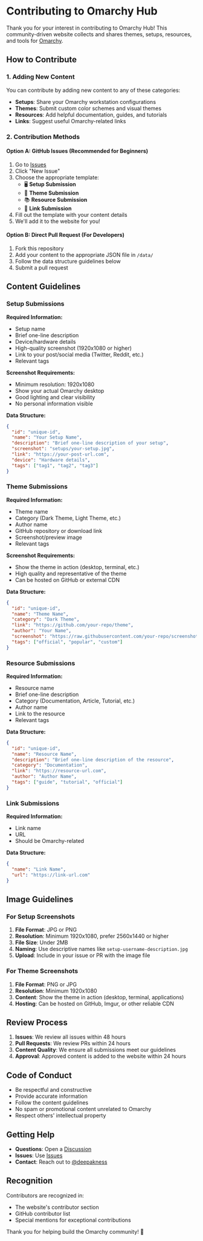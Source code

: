 # Contributing to Omarchy Hub

Thank you for your interest in contributing to Omarchy Hub! This community-driven website collects and shares themes, setups, resources, and tools for [Omarchy](https://omarchy.org).

## How to Contribute

### 1. Adding New Content

You can contribute by adding new content to any of these categories:

- **Setups**: Share your Omarchy workstation configurations
- **Themes**: Submit custom color schemes and visual themes  
- **Resources**: Add helpful documentation, guides, and tutorials
- **Links**: Suggest useful Omarchy-related links

### 2. Contribution Methods

#### Option A: GitHub Issues (Recommended for Beginners)
1. Go to [Issues](https://github.com/deepakness/omarchy-hub/issues)
2. Click "New Issue"
3. Choose the appropriate template:
   - 🖥️ **Setup Submission**
   - 🎨 **Theme Submission** 
   - 📚 **Resource Submission**
   - 🔗 **Link Submission**
4. Fill out the template with your content details
5. We'll add it to the website for you!

#### Option B: Direct Pull Request (For Developers)
1. Fork this repository
2. Add your content to the appropriate JSON file in `/data/`
3. Follow the data structure guidelines below
4. Submit a pull request

## Content Guidelines

### Setup Submissions

**Required Information:**
- Setup name
- Brief one-line description
- Device/hardware details
- High-quality screenshot (1920x1080 or higher)
- Link to your post/social media (Twitter, Reddit, etc.)
- Relevant tags

**Screenshot Requirements:**
- Minimum resolution: 1920x1080
- Show your actual Omarchy desktop
- Good lighting and clear visibility
- No personal information visible

**Data Structure:**
```json
{
  "id": "unique-id",
  "name": "Your Setup Name",
  "description": "Brief one-line description of your setup",
  "screenshot": "setups/your-setup.jpg",
  "link": "https://your-post-url.com",
  "device": "Hardware details",
  "tags": ["tag1", "tag2", "tag3"]
}
```

### Theme Submissions

**Required Information:**
- Theme name
- Category (Dark Theme, Light Theme, etc.)
- Author name
- GitHub repository or download link
- Screenshot/preview image
- Relevant tags

**Screenshot Requirements:**
- Show the theme in action (desktop, terminal, etc.)
- High quality and representative of the theme
- Can be hosted on GitHub or external CDN

**Data Structure:**
```json
{
  "id": "unique-id",
  "name": "Theme Name",
  "category": "Dark Theme",
  "link": "https://github.com/your-repo/theme",
  "author": "Your Name",
  "screenshot": "https://raw.githubusercontent.com/your-repo/screenshot.png",
  "tags": ["official", "popular", "custom"]
}
```

### Resource Submissions

**Required Information:**
- Resource name
- Brief one-line description
- Category (Documentation, Article, Tutorial, etc.)
- Author name
- Link to the resource
- Relevant tags

**Data Structure:**
```json
{
  "id": "unique-id",
  "name": "Resource Name",
  "description": "Brief one-line description of the resource",
  "category": "Documentation",
  "link": "https://resource-url.com",
  "author": "Author Name",
  "tags": ["guide", "tutorial", "official"]
}
```

### Link Submissions

**Required Information:**
- Link name
- URL
- Should be Omarchy-related

**Data Structure:**
```json
{
  "name": "Link Name",
  "url": "https://link-url.com"
}
```

## Image Guidelines

### For Setup Screenshots
1. **File Format**: JPG or PNG
2. **Resolution**: Minimum 1920x1080, prefer 2560x1440 or higher
3. **File Size**: Under 2MB
4. **Naming**: Use descriptive names like `setup-username-description.jpg`
5. **Upload**: Include in your issue or PR with the image file

### For Theme Screenshots
1. **File Format**: PNG or JPG
2. **Resolution**: Minimum 1920x1080
3. **Content**: Show the theme in action (desktop, terminal, applications)
4. **Hosting**: Can be hosted on GitHub, Imgur, or other reliable CDN

## Review Process

1. **Issues**: We review all issues within 48 hours
2. **Pull Requests**: We review PRs within 24 hours
3. **Content Quality**: We ensure all submissions meet our guidelines
4. **Approval**: Approved content is added to the website within 24 hours

## Code of Conduct

- Be respectful and constructive
- Provide accurate information
- Follow the content guidelines
- No spam or promotional content unrelated to Omarchy
- Respect others' intellectual property

## Getting Help

- **Questions**: Open a [Discussion](https://github.com/deepakness/omarchy-hub/discussions)
- **Issues**: Use [Issues](https://github.com/deepakness/omarchy-hub/issues)
- **Contact**: Reach out to [@deepakness](https://github.com/deepakness)

## Recognition

Contributors are recognized in:
- The website's contributor section
- GitHub contributor list
- Special mentions for exceptional contributions

Thank you for helping build the Omarchy community! 🚀
